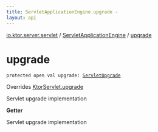 ```yaml
---
title: ServletApplicationEngine.upgrade - 
layout: api
---
```


<div class='api-docs-breadcrumbs'><a href="../index.html">io.ktor.server.servlet</a> / <a href="index.html">ServletApplicationEngine</a> / <a href="./upgrade.html">upgrade</a></div>

# upgrade

<div class="signature"><code><span class="keyword">protected</span> <span class="keyword">open</span> <span class="keyword">val </span><span class="identifier">upgrade</span><span class="symbol">: </span><a href="../-servlet-upgrade/index.html"><span class="identifier">ServletUpgrade</span></a></code></div>

Overrides <a href="../-ktor-servlet/upgrade.html">KtorServlet.upgrade</a>

Servlet upgrade implementation

**Getter**

Servlet upgrade implementation

